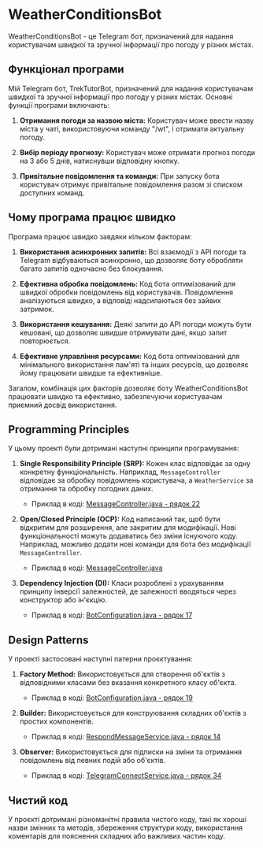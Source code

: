 # WeatherСonditionsBot

WeatherСonditionsBot - це Telegram бот, призначений для надання користувачам швидкої та зручної інформації про погоду у різних містах.

## Функціонал програми

Мій Telegram бот, TrekTutorBot, призначений для надання користувачам швидкої та зручної інформації про погоду у різних містах. Основні функції програми включають:

1. **Отримання погоди за назвою міста:** Користувач може ввести назву міста у чаті, використовуючи команду "/wt", і отримати актуальну погоду.

2. **Вибір періоду прогнозу:** Користувач може отримати прогноз погоди на 3 або 5 днів, натиснувши відповідну кнопку.

3. **Привітальне повідомлення та команди:** При запуску бота користувач отримує привітальне повідомлення разом зі списком доступних команд.

## Чому програма працює швидко

Програма працює швидко завдяки кільком факторам:

1. **Використання асинхронних запитів:** Всі взаємодії з API погоди та Telegram відбуваються асинхронно, що дозволяє боту обробляти багато запитів одночасно без блокування.

2. **Ефективна обробка повідомлень:** Код бота оптимізований для швидкої обробки повідомлень від користувачів. Повідомлення аналізуються швидко, а відповіді надсилаються без зайвих затримок.

3. **Використання кешування:** Деякі запити до API погоди можуть бути кешовані, що дозволяє швидше отримувати дані, якщо запит повторюється.

4. **Ефективне управління ресурсами:** Код бота оптимізований для мінімального використання пам'яті та інших ресурсів, що дозволяє йому працювати швидше та ефективніше.

Загалом, комбінація цих факторів дозволяє боту WeatherСonditionsBot працювати швидко та ефективно, забезпечуючи користувачам приємний досвід використання.

## Programming Principles
У цьому проекті були дотримані наступні принципи програмування:

1. **Single Responsibility Principle (SRP):** Кожен клас відповідає за одну конкретну функціональність. Наприклад, `MessageController` відповідає за обробку повідомлень користувача, а `WeatherService` за отримання та обробку погодних даних.
   - Приклад в коді: [MessageController.java - рядок 22](/src/main/java/com/legenkiy/TelegramBot/controller/MessageController.java#L22)

2. **Open/Closed Principle (OCP):** Код написаний так, щоб бути відкритим для розширення, але закритим для модифікації. Нові функціональності можуть додаватись без зміни існуючого коду. Наприклад, можливо додати нові команди для бота без модифікації `MessageController`.
   - Приклад в коді: [MessageController.java](/src/main/java/com/legenkiy/TelegramBot/controller/MessageController.java)

3. **Dependency Injection (DI):** Класи розроблені з урахуванням принципу інверсії залежностей, де залежності вводяться через конструктор або ін'єкцію.
   - Приклад в коді: [BotConfiguration.java - рядок 17](/src/main/java/com/legenkiy/TelegramBot/config/BotConfiguration.java#L17)

## Design Patterns
У проекті застосовані наступні патерни проєктування:

1. **Factory Method:** Використовується для створення об'єктів з відповідними класами без вказання конкретного класу об'єкта.
   - Приклад в коді: [BotConfiguration.java - рядок 19](/src/main/java/com/legenkiy/TelegramBot/config/BotConfiguration.java#L19)

2. **Builder:** Використовується для конструювання складних об'єктів з простих компонентів.
   - Приклад в коді: [RespondMessageService.java - рядок 14](/src/main/java/com/legenkiy/TelegramBot/service/RespondMessageService.java#L14)

3. **Observer:** Використовується для підписки на зміни та отримання повідомлень від певних подій або об'єктів.
   - Приклад в коді: [TelegramConnectService.java - рядок 34](/src/main/java/com/legenkiy/TelegramBot/service/TelegramConnectService.java#L34)

## Чистий код

У проєкті дотримані різноманітні правила чистого коду, такі як хороші назви змінних та методів, збереження структури коду, використання коментарів для пояснення складних або важливих частин коду.
